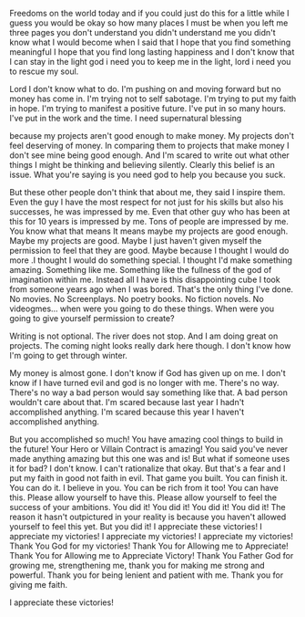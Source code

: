 Freedoms on the world today and if you could just do this for a little while I guess you would be okay so how many places I must be when you left me three pages you don't understand you didn't understand me you didn't know what I would become when I said that I hope that you find something meaningful I hope that you find long lasting happiness and I don't know that I can stay in the light god i need you to keep me in the light, lord i need you to rescue my soul.

Lord I don't know what to do. I'm pushing on and moving forward but no money has come in. I'm trying not to self sabotage. I'm trying to put my faith in hope. I'm trying to manifest a positive future. I've put in so many hours. I've put in the work and the time. I need supernatural blessing

because my projects aren't good enough to make money. My projects don't feel deserving of money. In comparing them to projects that make money I don't see mine being good enough. And I'm scared to write out what other things I might be thinking and believing silently. Clearly this belief is an issue.
What you're saying is you need god to help you because you suck.

But these other people don't think that about me, they said I inspire them. Even the guy I have the most respect for not just for his skills but also his successes, he was impressed by me. Even that other guy who has been at this for 10 years is impressed by me. Tons of people are impressed by me.
You know what that means
It means maybe my projects are good enough. Maybe my projects are good. Maybe I just haven't given myself the permission to feel that they are good.
Maybe because I thought I would do more .I thought I would do something special. I thought I'd make something amazing. Something like me. Something like the fullness of the god of imagination within me.
Instead all I have is this disappointing cube I took from someone years ago when I was bored.
That's the only thing I've done. No movies. No Screenplays. No poetry books. No fiction novels. No videogmes... when were you going to do these things.
When were you going to give yourself permission to create?

Writing is not optional. The river does not stop. And I am doing great on projects.
The coming night looks really dark here though. I don't know how I'm going to get through winter.

My money is almost gone. I don't know if God has given up on me. I don't know if I have turned evil and god is no longer with me. There's no way. There's no way a bad person would say something like that. A bad person wouldn't care about that.
I'm scared because last year I hadn't accomplished anything.
I'm scared because this year I haven't accomplished anything.

But you accomplished so much! You have amazing cool things to build in the future!
Your Hero or Villain Contract is amazing! You said you've never made anything amazing but this one was and is!
But what if someone uses it for bad? I don't know. I can't rationalize that okay. But that's a fear and I put my faith in good not faith in evil.
That game you built. You can finish it. You can do it. I believe in you. You can be rich from it too!
You can have this. Please allow yourself to have this. Please allow yourself to feel the success of your ambitions. You did it! You did it! You did it! You did it! The reason it hasn't outpictured in your reality is because you haven't allowed yourself to feel this yet. But you did it!
I appreciate these victories! I appreciate my victories! I appreciate my victories! I appreciate my victories! Thank You God for my victories! Thank You for Allowing me to Appreciate!
Thank You for Allowing me to Appreciate Victory!
Thank You Father God for growing me, strengthening me, thank you for making me strong and powerful. Thank you for being lenient and patient with me. Thank you for giving me faith.

I appreciate these victories! 
